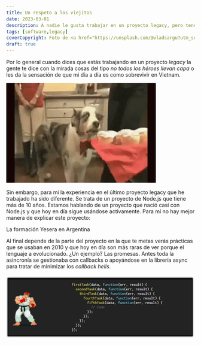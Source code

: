 ```yaml
---
title: Un respeto a los viejitos
date: 2023-03-01
description: A nadie le gusta trabajar en un proyecto legacy, pero tenemos que entender qué conlleva trabajar en un proyecto legacy.
tags: [software,legacy]
coverCopyright: Foto de <a href="https://unsplash.com/@vladsargu?utm_source=unsplash&utm_medium=referral&utm_content=creditCopyText">Vlad Sargu</a> en <a href="https://unsplash.com/es/fotos/ItphH2lGzuI?utm_source=unsplash&utm_medium=referral&utm_content=creditCopyText">Unsplash</a>
draft: true
---
```


Por lo general cuando dices que estás trabajando en un proyecto *legacy* la gente te dice con la mirada cosas del tipo *no todos los héroes llevan capa* o les da la sensación de que mi día a día es como sobrevivir en Vietnam.

![GIF de un perro con estrés post-traumático de Vietnam](/assets/es/blog/2023/un-respeto-a-los-viejitos/stains-vietnam.gif)

Sin embargo, para mí la experiencia en el último proyecto legacy que he trabajado ha sido diferente. Se trata de un proyecto de Node.js que tiene más de 10 años. Estamos hablando de un proyecto que nació casi con Node.js y que hoy en día sigue usándose activamente. Para mí no hay mejor manera de explicar este proyecto:

<img-caption src="/assets/es/blog/2023/un-respeto-a-los-viejitos/mountain-strata.jpeg" alt="Una montaña con diferentes estratos">
La formación Yesera en Argentina
</img-caption>

Al final depende de la parte del proyecto en la que te metas verás prácticas que se usaban en 2010 y que hoy en día son más raras de ver porque el lenguaje a evolucionado. ¿Un ejemplo? Las promesas. Antes toda la asincronía se gestionaba con callbacks o apoyándose en la librería async para tratar de minimizar los *callback hells*.

![GIF de Ryu provocando los callback hell con un hadoken](/assets/es/blog/2023/un-respeto-a-los-viejitos/callback-hadoken.gif)